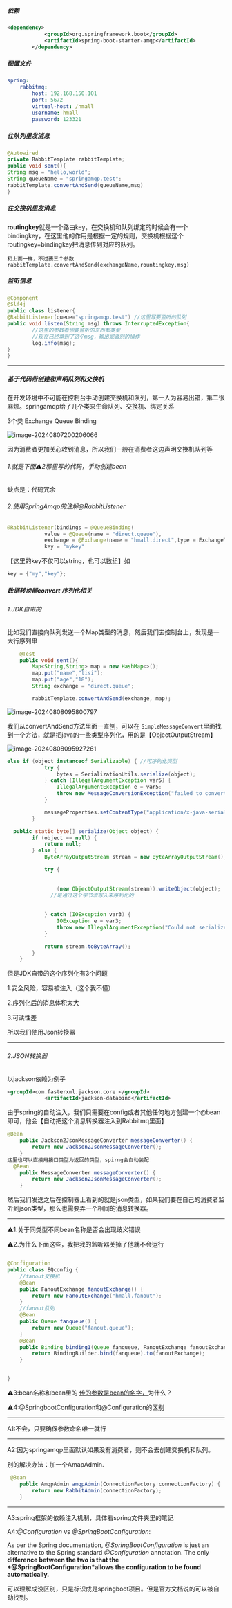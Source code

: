 ##### 依赖

```xml
<dependency>
            <groupId>org.springframework.boot</groupId>
            <artifactId>spring-boot-starter-amqp</artifactId>
        </dependency>
```

##### 配置文件

```yaml
spring:
	rabbitmq:
		host: 192.168.150.101
		port: 5672
		virtual-host: /hmall
		username: hmall
		password: 123321
```

##### 往队列里发消息

```java
@Autowired
private RabbitTemplate rabbitTemplate;
public void sent(){
String msg = "hello,world";
String queueName = "springamqp.test";
rabbitTemplate.convertAndSend(queueName,msg)
}
```

##### 往交换机里发消息  

**routingkey**就是一个路由key，在交换机和队列绑定的时候会有一个bindingkey，在这里他的作用是根据一定的规则，交换机根据这个routingkey=bindingkey把消息传到对应的队列。

```
和上面一样，不过要三个参数rabbitTemplate.convertAndSend(exchangeName,rountingkey,msg)
```

##### 监听信息

```java
@Component
@Slf4j
public class listener{
@RabbitListener(queue="springamqp.test") //这里写要监听的队列
public void listen(String msg) throws InterruptedException{
		//这里的参数看你要监听的东西都类型
		//现在已经拿到了这个msg，输出或者别的操作
		log.info(msg);
}
}
```

---

##### 基于代码带创建和声明队列和交换机

在开发环境中不可能在控制台手动创建交换机和队列，第一人为容易出错，第二很麻烦。springamqp给了几个类来生命队列、交换机、绑定关系

3个类 Exchange Queue Binding 

![image-20240807200206066](springamqp.assets/image-20240807200206066.png)

因为消费者更加关心收到消息，所以我们一般在消费者这边声明交换机队列等

###### 1.就是下面⚠️2那里写的代码，手动创建bean

缺点是：代码冗余

###### 2.使用SpringAmqp的注解@RabbitListener

```java
@RabbitListener(bindings = @QueueBinding(
            value = @Queue(name = "direct.queue"),
            exchange = @Exchange(name = "hmall.direct",type = ExchangeTypes.DIRECT),
            key = "mykey"
```

【这里的key不仅可以string，也可以数组】如 

```java
key = {"my","key"};
```

##### 数据转换器convert   序列化相关

###### 1.JDK自带的

比如我们直接向队列发送一个Map类型的消息，然后我们去控制台上，发现是一大行序列串

```java
    @Test
    public void sent(){
        Map<String,String> map = new HashMap<>();
        map.put("name","lisi");
        map.put("age","18");
        String exchange = "direct.queue";

        rabbitTemplate.convertAndSend(exchange, map);
```

![image-20240808095800797](springamqp.assets/image-20240808095800797.png)



我们从convertAndSend方法里面一直刨，可以在 `SimpleMessageConvert`里面找到一个方法，就是把java的一些类型序列化，用的是【ObjectOutputStream】

![image-20240808095927261](springamqp.assets/image-20240808095927261.png)

```java
else if (object instanceof Serializable) { //可序列化类型
            try {
                bytes = SerializationUtils.serialize(object);
            } catch (IllegalArgumentException var5) {
                IllegalArgumentException e = var5;
                throw new MessageConversionException("failed to convert to serialized Message content", e);
            }

            messageProperties.setContentType("application/x-java-serialized-object");
        }
```

```java
  public static byte[] serialize(Object object) {
        if (object == null) {
            return null;
        } else {
            ByteArrayOutputStream stream = new ByteArrayOutputStream();

            try {
              
              
                (new ObjectOutputStream(stream)).writeObject(object);
              //是通过这个字节流写入来序列化的
              
              
            } catch (IOException var3) {
                IOException e = var3;
                throw new IllegalArgumentException("Could not serialize object of type: " + object.getClass(), e);
            }

            return stream.toByteArray();
        }
    }
```

但是JDK自带的这个序列化有3个问题

1.安全风险，容易被注入（这个我不懂）

2.序列化后的消息体积太大

3.可读性差

所以我们使用Json转换器

---

###### 2.JSON转换器

以jackson依赖为例子

```xml
<groupId>com.fasterxml.jackson.core </groupId>
            <artifactId>jackson-databind</artifactId>
```

由于spring的自动注入，我们只需要在config或者其他任何地方创建一个@bean即可，他会【自动把这个消息转换器注入到Rabbitmq里面】

```java
@Bean
    public Jackson2JsonMessageConverter messageConverter() {
        return new Jackson2JsonMessageConverter();
    }
这里也可以直接用接口类型为返回的类型，spirng会自动装配
  @Bean
    public MessageConverter messageConverter() {
        return new Jackson2JsonMessageConverter();
    }
```

然后我们发送之后在控制器上看到的就是json类型，如果我们要在自己的消费者监听到json类型，那么也需要弄一个相同的消息转换器。





---

⚠️1.关于同类型不同bean名称是否会出现歧义错误

⚠️2.为什么下面这些，我把我的监听器关掉了他就不会运行

```java

@Configuration
public class EQconfig {
    //fanout交换机
    @Bean
    public FanoutExchange fanoutExchange() {
        return new FanoutExchange("hmall.fanout");
    }
    //fanout队列
    @Bean
    public Queue fanqueue() {
        return new Queue("fanout.queue");
    }
    @Bean
    public Binding binding1(Queue fanqueue, FanoutExchange fanoutExchange) {
        return BindingBuilder.bind(fanqueue).to(fanoutExchange);
    }


}
```

⚠️3:bean名称和bean里的 <u>传的参数是bean的名字，</u>为什么？

⚠️4:@SpringbootConfiguration和@Configuration的区别

---

A1:不会，只要确保参数命名唯一就行

---

A2:因为springamqp里面默认如果没有消费者，则不会去创建交换机和队列。

别的解决办法：加一个AmapAdmin.

```java
 @Bean
    public AmqpAdmin amqpAdmin(ConnectionFactory connectionFactory) {
        return new RabbitAdmin(connectionFactory);
    }
```

---

A3:spring框架的依赖注入机制，具体看spring文件夹里的笔记

A4:*@Configuration* vs *@SpringBootConfiguration*:

As per the Spring documentation, *@SpringBootConfiguration* is just an alternative to the Spring standard *@Configuration* annotation. The only **difference between the two is that the \*@SpringBootConfiguration\*allows the configuration to be found automatically.**

可以理解成没区别，只是标识成是springboot项目。但是官方文档说的可以被自动找到。